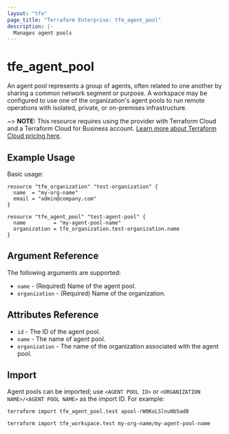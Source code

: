 ```yaml
---
layout: "tfe"
page_title: "Terraform Enterprise: tfe_agent_pool"
description: |-
  Manages agent pools
---
```


# tfe_agent_pool

An agent pool represents a group of agents, often related to one another by sharing a common
network segment or purpose. A workspace may be configured to use one of the organization's agent
pools to run remote operations with isolated, private, or on-premises infrastructure.

~> **NOTE:** This resource requires using the provider with Terraform Cloud and a Terraform Cloud
for Business account.
[Learn more about Terraform Cloud pricing here](https://www.hashicorp.com/products/terraform/pricing).

## Example Usage

Basic usage:

```hcl
resource "tfe_organization" "test-organization" {
  name  = "my-org-name"
  email = "admin@company.com"
}

resource "tfe_agent_pool" "test-agent-pool" {
  name         = "my-agent-pool-name"
  organization = tfe_organization.test-organization.name
}
```

## Argument Reference

The following arguments are supported:

* `name` - (Required) Name of the agent pool.
* `organization` - (Required) Name of the organization.

## Attributes Reference

* `id` - The ID of the agent pool.
* `name` - The name of agent pool.
* `organization` - The name of the organization associated with the agent pool.

## Import

Agent pools can be imported; use `<AGENT POOL ID>` or `<ORGANIZATION NAME>/<AGENT POOL NAME>` as the import ID. For example:

```shell
terraform import tfe_agent_pool.test apool-rW0KoLSlnuNb5adB
```

```shell
terraform import tfe_workspace.test my-org-name/my-agent-pool-name
```